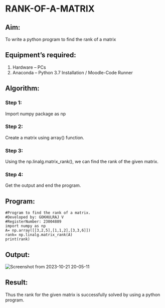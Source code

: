 # RANK-OF-A-MATRIX
## Aim:
To write a python program to find the rank of a matrix
## Equipment’s required:
1. 	Hardware – PCs
2. 	Anaconda – Python 3.7 Installation / Moodle-Code Runner
## Algorithm:
### Step 1: 
Import numpy package as np
### Step 2: 
Create a matrix using array() function.
### Step 3:
Using the np.linalg.matrix_rank(), we can find the rank of the given matrix.
### Step 4: 
Get the output and end the program.
## Program:
```
#Program to find the rank of a matrix.
#Developed by: GOKHULRAJ V
#RegisterNumber: 23004889
import numpy as np
A= np.array([[3,2,5],[1,1,2],[3,3,6]])
rank= np.linalg.matrix_rank(A)
print(rank)
```
## Output:
![Screenshot from 2023-10-21 20-05-11](https://github.com/Gokhulraj2005/RANK-OF-A-MATRIX/assets/138849253/55f593f2-c067-42f4-9d0d-31c172074e00)

## Result:
Thus the rank for the given matrix is successfully solved by  using a python program.

